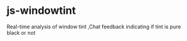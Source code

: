 # js-windowtint
Real-time analysis of window tint
,Chat feedback indicating if tint is pure black or not
